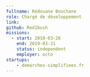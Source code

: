 ```yaml
---
fullname: Rédouane Bouchane
role: Chargé de développement
link:
github: Red1bush
missions:
  - start: 2018-03-26
    end: 2019-03-31
    status: independent
    employer: octo
startups:
    - demarches-simplifiees.fr
---
```

